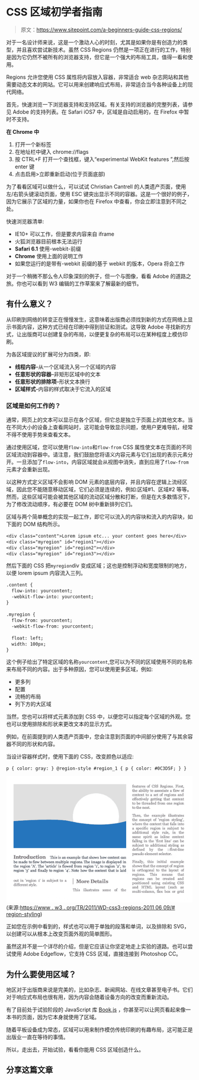 # CSS 区域初学者指南

> 原文：<https://www.sitepoint.com/a-beginners-guide-css-regions/>

对于一名设计师来说，这是一个激动人心的时刻，尤其是如果你是有创造力的类型，并且喜欢尝试新技术。虽然 CSS Regions 仍然是一项正在进行的工作，特别是因为它仍然不被所有的浏览器支持，但它是一个强大的布局工具，值得一看和使用。

Regions 允许您使用 CSS 属性将内容放入容器，非常适合 web 杂志网站和其他需要动态文本的网站。它可以用来创建响应式布局，非常适合当今各种设备上的现代网络。

首先，快速浏览一下浏览器支持和支持区域。有关支持的浏览器的完整列表，请参见 Adobe 的支持列表。在 Safari iOS7 中，区域是自动启用的，在 Firefox 中暂时不支持。

**在 Chrome 中**

1.  打开一个新标签
2.  在地址栏中键入 chrome://flags
3.  按 CTRL+F 打开一个查找框，键入“experimental WebKit features ”,然后按 enter 键
4.  点击启用>立即重新启动(位于页面底部)

为了看看区域可以做什么，可以试试 Christian Cantrell 的人类遗产页面，使用左/右箭头键滚动页面，使用 ESC 键突出显示不同的容器。这是一个很好的例子，因为它展示了区域的力量，如果你也在 Firefox 中查看，你会立即注意到不同之处。

快速浏览器清单:

*   IE10+ 可以工作，但是要求内容来自 iframe
*   火狐浏览器目前根本无法运行
*   **Safari 6.1** 使用-webkit-前缀
*   **Chrome** 使用上面的说明工作
*   如果您运行的是带有-webkit 前缀的基于 webkit 的版本，Opera 将会工作

对于一个稍微不那么令人印象深刻的例子，但一个与图像，看看 Adobe 的道路之旅。你也可以看到 W3 编辑的工作草案来了解最新的细节。

## 有什么意义？

从印刷到网络的转变正在慢慢发生，这意味着出版商必须找到新的方式在网络上显示书面内容，这种方式已经在印刷中得到验证和测试。这导致 Adobe 寻找新的方式，让出版商可以创建复杂的布局，以便更复杂的布局可以在某种程度上模仿印刷。

为各区域提议的扩展可分为四类，即:

*   **线程内容**–从一个区域流入另一个区域的内容
*   **任意形状的容器**–非矩形区域中的文本
*   **任意形状的排除项**–形状文本换行
*   **区域样式**–内容的样式取决于它流入的区域

### 区域是如何工作的？

通常，网页上的文本可以显示在各个区域，但它总是独立于页面上的其他文本。当在不同大小的设备上查看网站时，这可能会导致显示问题，使用户更难导航，经常不得不使用手势来查看文本。

通过使用区域，您可以使用`flow-into`和`flow-from` CSS 属性使文本在页面的不同区域流动到容器中。请注意，我们鼓励您将语义内容元素与它们出现的表示元素分开。一旦添加了`flow-into`，内容区域就会从视图中消失，直到应用了`flow-from`元素才会重新出现。

以这种方式定义区域不会影响 DOM 元素的底层内容，并且内容在逻辑上流经区域，因此您不能随意移动区域，它们必须是连续的，例如:区域#1、区域#2 等等。然而，这些区域可能会被其他区域的流动区域分散和打断，但是在大多数情况下，为了修改流动顺序，有必要在 DOM 树中重新排列它们。

区域与两个简单概念的实现一起工作，即它可以流入的内容块和流入的内容块，如下面的 DOM 结构所示。

```
<div class="content">Lorem ipsum etc... your content goes here</div>
<div class="myregion" id="region1"></div>
<div class="myregion" id="region2"></div>
<div class="myregion" id="region3"></div>
```

然后下面的 CSS 把`myregion`div 变成区域；这也是控制浮动和宽度限制的地方，以便 lorem ipsum 内容流入三列。

```
.content {
  flow-into: yourcontent;
  -webkit-flow-into: yourcontent;
}

.myregion {
  flow-from: yourcontent;
  -webkit-flow-from: yourcontent;

  float: left;
  width: 100px;
}
```

这个例子给出了特定区域的名称`yourcontent`,您可以为不同的区域使用不同的名称来布局不同的内容。出于多种原因，您可以使用更多区域，例如:

*   更多列
*   配置
*   流畅的布局
*   列下方的大区域

当然，您也可以将样式元素添加到 CSS 中，以便您可以指定每个区域的外观。您也可以使用排除和形状来更改文本的显示方式。

例如，在前面提到的人类遗产页面中，您会注意到页面的中间部分使用了与其余容器不同的形状和内容。

当设计容器样式时，使用下面的 CSS，改变颜色以适应:

```
p { color: gray: } @region-style #region_1 { p { color: #0C3D5F; } }
```

![css regions](img/674bea38b12cd232b3addf91c867c206.png)
(来源:[https://www . w3 . org/TR/2011/WD-css3-regions-2011 06 09/# region-styling](https://www.w3.org/TR/2011/WD-css3-regions-20110609/#region-styling))

正如您在示例中看到的，样式也可以用于单独的段落和单词，以及排除和 SVG，以创建可以从根本上改变页面外观的简单图形。

虽然这并不是一个详尽的介绍，但是它应该让你坚定地走上实验的道路。也可以尝试使用 Adobe Edgeflow，它支持 CSS 区域，直接连接到 Photoshop CC。

## 为什么要使用区域？

地区对于出版商来说是完美的，比如杂志、新闻网站、在线文章甚至电子书。它们对于响应式布局也很有用，因为内容会随着设备方向的改变而重新流动。

有了目前处于试验阶段的 JavaScript 库 [Book.js](http://sourcefabric.github.io/BookJS/book.js) ，你甚至可以让网页看起来像一本书的页面，因为它本身就使用了区域。

随着平板设备成为常态，区域可以用来制作模仿传统印刷的有趣布局，这可能正是出版业一直在等待的事情。

所以，走出去，开始试验，看看你能用 CSS 区域创造什么。

## 分享这篇文章